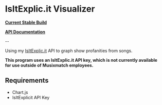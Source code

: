 # IsItExplic.it Visualizer

**[Current Stable Build](https://isitexplic.it/visualizer)**

**[API Documentation](https://isitexplic.it/documentation)**

--

Using my [IsItExplic.it](https://isitexplic.it) API to graph show profanities from songs. 

**This program uses an IsItExplic.it API key, which is not currently available for use outside of Musixmatch employees.**

## Requirements
- Chart.js
- IsItExplicit API Key
